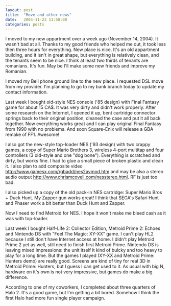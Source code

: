 ```yaml
---
layout: post
title:  "Move and other news"
date:   2004-11-23 11:58:00
categories: posts
---
```


I moved to my new appartment over a week ago (November 14, 2004). It wasn't bad
at all. Thanks to my good friends who helped me out, it took less then three
hours for everything. New place is nice. It's an old appartment building, and
it isn't in great shape, but everything is relatively clean, and the tenants
seem to be nice. I think at least two thirds of tenants are romanians. It's fun.
May be I'll make some new friends and improve my Romanian.

I moved my Bell phone ground line to the new place. I requested DSL move from
my provider. I'm planning to go to my bank branch today to update my contact
information.

Last week I bought old-style NES console ('85 design) with Final Fantasy game
for about 15 CA$. It was very dirty and didn't work properly. After some
research on the Internet, I opened it up, bent cartridge connector springs back
to their original position, cleaned the case and put it all back together. Now
everything works great and I can play original Final Fantasy from 1990 with no
problems. And soon Square-Enix will release a GBA remake of FF1. Awesome!

I also got the new-style top-loader NES ('93 design) with two crappy games, a
copy of Super Mario Brothers 3, wireless 4-port multitap and four controllers
(3 old-style and one "dog bone"). Everything is scratched and dirty, but
works fine. I had to glue a small piece of broken plastic and clean it. I also
plan to add composite video <http://www.gamesx.com/rgbadd/nes2avmod.htm> and
may be also a stereo audio output <http://www.chrismcovell.com/nesstereo.html>.
RF is just too bad.

I also picked up a copy of the old pack-in NES cartridge: Super Mario Bros +
Duck Hunt. My Zapper gun works great! I think that SEGA's Safari Hunt and
Phaser work a bit better than Duck Hunt and Zapper.

Now I need to find Metroid for NES. I hope it won't make me bleed cash as it
was with top-loader.

Last week I bought Half-Life 2: Collector Edition, Metroid Prime 2: Echoes and
Nintendo DS with "Feel The Magic: XY-XX" game. I can't play HL2 because I
still don't have Internet access at home. I didn't play Metroid Prime 2 yet as
well, still need to finish first Metroid Prime. Nintendo DS is leaving mixed
impressions: the unit itself it kind of bulcky and too heavy to play for a
long time. But the games I played (XY-XX and Metroid Prime: Hunters demo) are
really good. Screens are kind of tiny for real 3D in Metroid Prime: Hunters,
but I guess I can get used to it. As usual with big N, hardware on it's own is
not very impressive, but games do make a big difference.

According to one of my coworkers, I completed about three quarters of Halo 2.
It's a good game, but I'm getting a bit bored. Somehow I think the first Halo
had more fun single player campaign.

